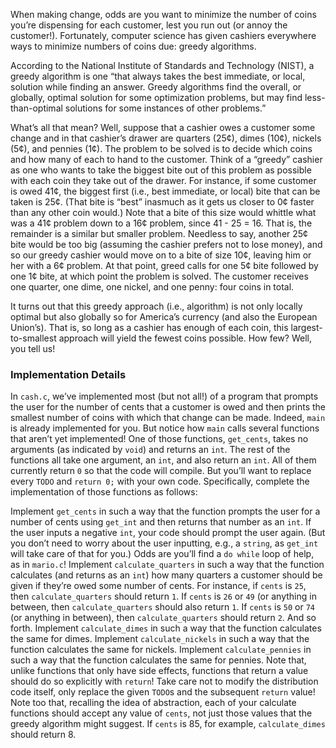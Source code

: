 When making change, odds are you want to minimize the number of coins you’re dispensing for each customer, lest you run out (or annoy the customer!). Fortunately, computer science has given cashiers everywhere ways to minimize numbers of coins due: greedy algorithms.

According to the National Institute of Standards and Technology (NIST), a greedy algorithm is one “that always takes the best immediate, or local, solution while finding an answer. Greedy algorithms find the overall, or globally, optimal solution for some optimization problems, but may find less-than-optimal solutions for some instances of other problems.”

What’s all that mean? Well, suppose that a cashier owes a customer some change and in that cashier’s drawer are quarters (25¢), dimes (10¢), nickels (5¢), and pennies (1¢). The problem to be solved is to decide which coins and how many of each to hand to the customer. Think of a “greedy” cashier as one who wants to take the biggest bite out of this problem as possible with each coin they take out of the drawer. For instance, if some customer is owed 41¢, the biggest first (i.e., best immediate, or local) bite that can be taken is 25¢. (That bite is “best” inasmuch as it gets us closer to 0¢ faster than any other coin would.) Note that a bite of this size would whittle what was a 41¢ problem down to a 16¢ problem, since 41 - 25 = 16. That is, the remainder is a similar but smaller problem. Needless to say, another 25¢ bite would be too big (assuming the cashier prefers not to lose money), and so our greedy cashier would move on to a bite of size 10¢, leaving him or her with a 6¢ problem. At that point, greed calls for one 5¢ bite followed by one 1¢ bite, at which point the problem is solved. The customer receives one quarter, one dime, one nickel, and one penny: four coins in total.

It turns out that this greedy approach (i.e., algorithm) is not only locally optimal but also globally so for America’s currency (and also the European Union’s). That is, so long as a cashier has enough of each coin, this largest-to-smallest approach will yield the fewest coins possible. How few? Well, you tell us!

### Implementation Details
In ```cash.c```, we’ve implemented most (but not all!) of a program that prompts the user for the number of cents that a customer is owed and then prints the smallest number of coins with which that change can be made. Indeed, ```main``` is already implemented for you. But notice how ```main``` calls several functions that aren’t yet implemented! One of those functions, ```get_cents```, takes no arguments (as indicated by ```void```) and returns an ```int```. The rest of the functions all take one argument, an ```int```, and also return an ```int```. All of them currently return ```0``` so that the code will compile. But you’ll want to replace every ```TODO``` and ```return 0;``` with your own code. Specifically, complete the implementation of those functions as follows:

Implement ```get_cents``` in such a way that the function prompts the user for a number of cents using ```get_int``` and then returns that number as an ```int```. If the user inputs a negative ```int```, your code should prompt the user again. (But you don’t need to worry about the user inputting, e.g., a ```string```, as ```get_int``` will take care of that for you.) Odds are you’ll find a ```do while``` loop of help, as in ```mario.c```!
Implement ```calculate_quarters``` in such a way that the function calculates (and returns as an ```int```) how many quarters a customer should be given if they’re owed some number of cents. For instance, if ```cents``` is ```25```, then ```calculate_quarters``` should return ```1```. If ```cents``` is ```26``` or ```49``` (or anything in between, then ```calculate_quarters``` should also return ```1```. If ```cents``` is ```50``` or ```74``` (or anything in between), then ```calculate_quarters``` should return ```2```. And so forth.
Implement ```calculate_dimes``` in such a way that the function calculates the same for dimes.
Implement ```calculate_nickels``` in such a way that the function calculates the same for nickels.
Implement ```calculate_pennies``` in such a way that the function calculates the same for pennies.
Note that, unlike functions that only have side effects, functions that return a value should do so explicitly with ```return```! Take care not to modify the distribution code itself, only replace the given ```TODO```s and the subsequent ```return``` value!
Note too that, recalling the idea of abstraction, each of your calculate functions should accept any value of ```cents```, not just those values that the greedy algorithm might suggest. If ```cents``` is 85, for example, ```calculate_dimes``` should return 8.
